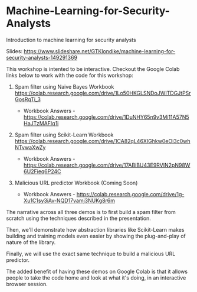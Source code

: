 # Machine-Learning-for-Security-Analysts
Introduction to machine learning for security analysts

Slides: https://www.slideshare.net/GTKlondike/machine-learning-for-security-analysts-149291369

This workshop is intented to be interactive. Checkout the Google Colab links below to work with the code for this workshop:
1. Spam filter using Naive Bayes Workbook
https://colab.research.google.com/drive/1Lo50HKGLSNDoJWITDGJtPSrGosRqTi_3
    - Workbook Answers - https://colab.research.google.com/drive/1DuNHY65n9v3Mi11A57N5HaJTzMAFIq1i

2. Spam filter using Scikit-Learn Workbook
https://colab.research.google.com/drive/1CA82qL46XIGhkw0eOi3c0whNTvwaXwZy
    - Workbook Answers - https://colab.research.google.com/drive/17ABiBU43E9RVIN2pN98W6U2Fieq6P24C

3. Malicious URL predictor Workbook
(Coming Soon)
    - Workbook Answers - https://colab.research.google.com/drive/1g-Xu1C1sy3iAv-NQD17vamj3NUKg8r6m


The narrative across all three demos is to first build a spam filter from scratch using the techniques described in the presentation. 

Then, we'll demonstrate how abstraction libraries like Scikit-Learn makes building and training models even easier by showing the plug-and-play of nature of the library. 

Finally, we will use the exact same technique to build a malicious URL predictor.

The added benefit of having these demos on Google Colab is that it allows people to take the code home and look at what it's doing, in an interactive browser session.

